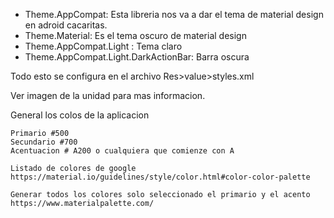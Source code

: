 - Theme.AppCompat: Esta libreria nos va a dar el tema de material design en adroid cacaritas.
- Theme.Material: Es el tema oscuro de material design
- Theme.AppCompat.Light : Tema claro
- Theme.AppCompat.Light.DarkActionBar: Barra oscura

Todo esto se configura en el archivo Res>value>styles.xml

Ver imagen de la unidad para mas informacion.

General los colos de la aplicacion
	
	Primario #500
	Secundario #700
	Acentuacion # A200 o cualquiera que comienze con A

	Listado de colores de google
	https://material.io/guidelines/style/color.html#color-color-palette

	Generar todos los colores solo seleccionado el primario y el acento
	https://www.materialpalette.com/

